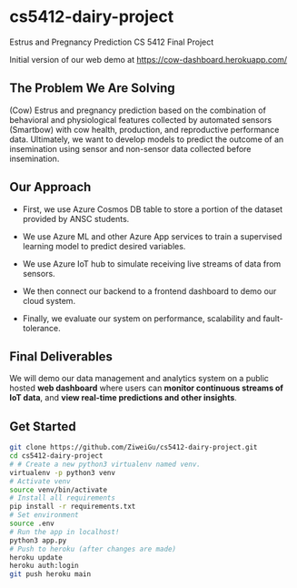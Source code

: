 # cs5412-dairy-project
Estrus and Pregnancy Prediction CS 5412 Final Project

Initial version of our web demo at https://cow-dashboard.herokuapp.com/

## The Problem We Are Solving
(Cow) Estrus and pregnancy prediction based on the combination of behavioral and physiological features collected by automated sensors (Smartbow) with cow health, production, and reproductive performance data. Ultimately, we want to develop models to predict the outcome of an insemination using sensor and non-sensor data collected before insemination. 

## Our Approach

- First, we use Azure Cosmos DB table to store a portion of the dataset provided by ANSC students.

- We use Azure ML and other Azure App services to train a supervised learning model to predict desired variables.

- We use Azure IoT hub to simulate receiving live streams of data from sensors.

- We then connect our backend to a frontend dashboard to demo our cloud system.

- Finally, we evaluate our system on performance, scalability and fault-tolerance.


## Final Deliverables
We will demo our data management and analytics system on a public hosted **web dashboard** where users can **monitor continuous streams of IoT data**, and **view real-time predictions and other insights**.


## Get Started
```bash
git clone https://github.com/ZiweiGu/cs5412-dairy-project.git
cd cs5412-dairy-project
# # Create a new python3 virtualenv named venv.
virtualenv -p python3 venv 
# Activate venv
source venv/bin/activate
# Install all requirements
pip install -r requirements.txt
# Set environment
source .env
# Run the app in localhost!
python3 app.py
# Push to heroku (after changes are made)
heroku update
heroku auth:login
git push heroku main
```
